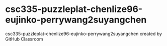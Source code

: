 # csc335-puzzleplat-chenlize96-eujinko-perrywang2suyangchen
csc335-puzzleplat-chenlize96-eujinko-perrywang2suyangchen created by GitHub Classroom
